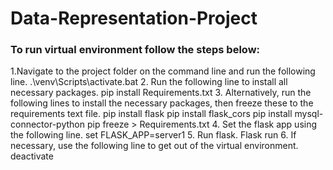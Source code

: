 # Data-Representation-Project

### To run virtual environment follow the steps below: ###
1.Navigate to the project folder on the command line and run the following line.
.\venv\Scripts\activate.bat
2. Run the following line to install all necessary packages.
pip install Requirements.txt
3. Alternatively, run the following lines to install the necessary packages, then freeze these to the requirements text file. 
pip install flask
pip install flask_cors
pip install mysql-connector-python
pip freeze > Requirements.txt
4. Set the flask app using the following line.
set FLASK_APP=server1
5. Run flask.
Flask run
6. If necessary, use the following line to get out of the virtual environment.
deactivate
